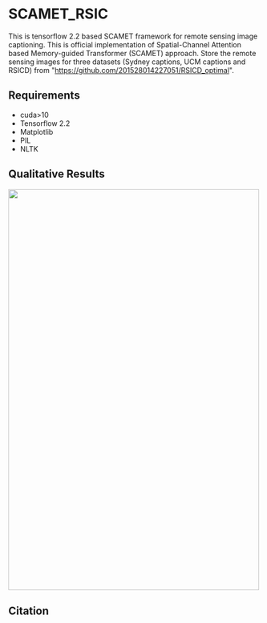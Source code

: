 # SCAMET_RSIC
This is tensorflow 2.2 based SCAMET framework for remote sensing image captioning.
This is official implementation of Spatial-Channel Attention based Memory-guided Transformer (SCAMET) approach.
Store the remote sensing images for three datasets (Sydney captions, UCM captions and RSICD) from "https://github.com/201528014227051/RSICD_optimal".


## Requirements
- cuda>10
- Tensorflow 2.2
- Matplotlib
- PIL
- NLTK


## Qualitative Results
<img src="https://user-images.githubusercontent.com/34480222/174289021-c3380b16-0238-4f80-a8c8-65342dc66679.png" width="500" height="800" />



## Citation
